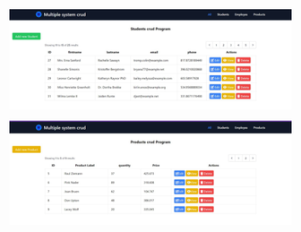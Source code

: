 <img src="https://github.com/Abdessamad7687/multiple_system_crud/blob/main/public/images/students.jpg">
<br>
<br>
<img src="https://github.com/Abdessamad7687/multiple_system_crud/blob/main/public/images/products.jpg">
<br>

